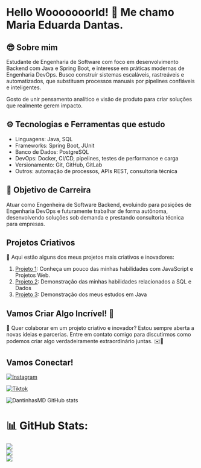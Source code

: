 # Hello Wooooooorld! 🚀 Me chamo Maria Eduarda Dantas.

## 😎 Sobre mim

Estudante de Engenharia de Software com foco em desenvolvimento Backend com Java e Spring Boot, e interesse em práticas modernas de Engenharia DevOps.
Busco construir sistemas escaláveis, rastreáveis e automatizados, que substituam processos manuais por pipelines confiáveis e inteligentes.

Gosto de unir pensamento analítico e visão de produto para criar soluções que realmente gerem impacto.

## ⚙️ Tecnologias e Ferramentas que estudo

- Linguagens: Java, SQL
- Frameworks: Spring Boot, JUnit
- Banco de Dados: PostgreSQL
- DevOps: Docker, CI/CD, pipelines, testes de performance e carga
- Versionamento: Git, GitHub, GitLab
- Outros: automação de processos, APIs REST, consultoria técnica

## 🚀 Objetivo de Carreira

Atuar como Engenheira de Software Backend, evoluindo para posições de Engenharia DevOps e futuramente trabalhar de forma autônoma, desenvolvendo soluções sob demanda e prestando consultoria técnica para empresas.

## Projetos Criativos

🎨 Aqui estão alguns dos meus projetos mais criativos e inovadores:

1. [Projeto 1](https://github.com/DantinhasMD/Projetos-em-JavaScript.git): Conheça um pouco das minhas habilidades com JavaScript e Projetos Web. 
2. [Projeto 2](https://github.com/DantinhasMD/Bootcamp_Analise-de-DadosDIO.git): Demonstração das minhas habilidades relacionados a SQL e Dados
3. [Projeto 3](https://github.com/DantinhasMD/ExerciciosJava.git): Demonstração dos meus estudos em Java

## Vamos Criar Algo Incrível! 💫

💬 Quer colaborar em um projeto criativo e inovador? Estou sempre aberta a novas ideias e parcerias. Entre em contato comigo para discutirmos como podemos criar algo verdadeiramente extraordinário juntas. ✉️🎀

## Vamos Conectar!

[![Instagram](https://img.shields.io/badge/Instagram-%23E4405F.svg?logo=Instagram&logoColor=white)](https://instagram.com/mariadantas.__)

[![Tiktok](https://img.shields.io/badge/Tiktok-%23E4405F.svg?logo=Tiktok&logoColor=white)](https://www.tiktok.com/@mariacoding?_t=8qaySyHTnEs&_r=1)

![DantinhasMD GitHub stats](https://github-readme-stats.vercel.app/api?username=DantinhasMD\&rank_icon=percentile)

 
# 📊 GitHub Stats:
![](https://github-readme-stats.vercel.app/api?username=DantinhasMD&theme=dark&hide_border=false&include_all_commits=false&count_private=false)<br/>
![](https://github-readme-streak-stats.herokuapp.com/?user=DantinhasMD&theme=dark&hide_border=false)<br/>
![](https://github-readme-stats.vercel.app/api/top-langs/?username=DantinhasMD&theme=dark&hide_border=false&include_all_commits=false&count_private=false&layout=compact)
